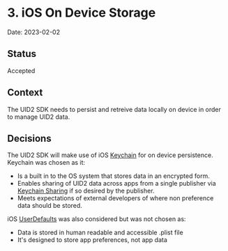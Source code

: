 # 3. iOS On Device Storage

Date: 2023-02-02

## Status

Accepted

## Context

The UID2 SDK needs to persist and retreive data locally on device in order to manage UID2 data.

## Decisions

The UID2 SDK will make use of iOS [Keychain](https://developer.apple.com/documentation/security/certificate_key_and_trust_services/keys/storing_keys_in_the_keychain) for on device persistence.  Keychain was chosen as it:


* Is a built in to the OS system that stores data in an encrypted form.
* Enables sharing of UID2 data across apps from a single publisher via [Keychain Sharing](https://developer.apple.com/documentation/security/keychain_services/keychain_items/sharing_access_to_keychain_items_among_a_collection_of_apps) if so desired by the publisher.
* Meets expectations of external developers of where non preference data should be stored.

iOS [UserDefaults](https://developer.apple.com/documentation/foundation/userdefaults) was also considered but was not chosen as:

* Data is stored in human readable and accessible .plist file
* It's designed to store app preferences, not app data

